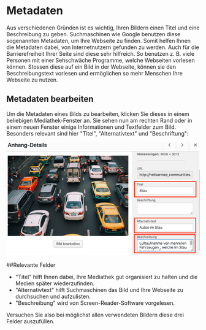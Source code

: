 ﻿# Metadaten

Aus verschiedenen Gründen ist es wichtig, Ihren Bildern einen Titel und eine Beschreibung zu geben. Suchmaschinen wie Google benutzen diese sogenannten Metadaten, um Ihre Webseite zu finden. Somit helfen Ihnen die Metadaten dabei, von Internetnutzern gefunden zu werden. Auch für die Barrierefreiheit Ihrer Seite sind diese sehr hilfreich. So benutzen z. B. viele Personen mit einer Sehschwäche Programme, welche Webseiten vorlesen können. Stossen diese auf ein Bild in der Webseite, können sie den Beschreibungstext vorlesen und ermöglichen so mehr Menschen Ihre Webseite zu nutzen.

## Metadaten bearbeiten

Um die Metadaten eines Bilds zu bearbeiten, klicken Sie dieses in einem beliebigen Mediathek-Fenster an. Sie sehen nun am rechten Rand oder in einem neuen Fenster einige Informationen und Textfelder zum Bild. Besonders relevant sind hier "Titel", "Alternativtext" und "Beschriftung":

![](img/wp-library-metadata.png)

##Relevante Felder

 - "Titel" hilft Ihnen dabei, Ihre Mediathek gut organisiert zu halten und die Medien später wiederzufinden.
 - "Alternativtext" hilft Suchmaschinen das Bild und Ihre Webseite zu durchsuchen und aufzulisten.
 - "Beschreibung" wird von Screen-Reader-Software vorgelesen.

Versuchen Sie also bei möglichst allen verwendeten Bildern diese drei Felder auszufüllen.

